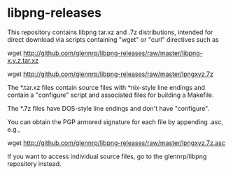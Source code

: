 # libpng-releases

This repository contains libpng tar.xz and .7z distributions, intended
for direct download via scripts containing "wget" or "curl" directives
such as

wget http://github.com/glennrp/libpng-releases/raw/master/libpng-x.y.z.tar.xz

wget http://github.com/glennrp/libpng-releases/raw/master/lpngxyz.7z

The *.tar.xz files contain source files with *nix-style line endings and
contain a "configure" script and associated files for building a Makefile.

The *.7z files have DOS-style line endings and don't have "configure".

You can obtain the PGP armored signature for each file by appending .asc, e.g.,

wget http://github.com/glennrp/libpng-releases/raw/master/lpngxyz.7z.asc

If you want to access individual source files, go to the glennrp/libpng
repository instead.


